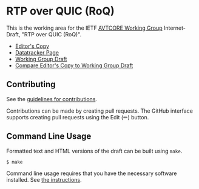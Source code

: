 # RTP over QUIC (RoQ)

This is the working area for the IETF [AVTCORE Working Group](https://datatracker.ietf.org/group/avtcore/documents/) Internet-Draft, "RTP over QUIC (RoQ)".

* [Editor's Copy](https://mengelbart.github.io/rtp-over-quic-draft/#go.draft-ietf-avtcore-rtp-over-quic.html)
* [Datatracker Page](https://datatracker.ietf.org/doc/draft-ietf-avtcore-rtp-over-quic)
* [Working Group Draft](https://datatracker.ietf.org/doc/html/draft-ietf-avtcore-rtp-over-quic)
* [Compare Editor's Copy to Working Group Draft](https://mengelbart.github.io/rtp-over-quic-draft/#go.draft-ietf-avtcore-rtp-over-quic.diff)


## Contributing

See the
[guidelines for contributions](https://github.com/mengelbart/rtp-over-quic-draft/blob/main/CONTRIBUTING.md).

Contributions can be made by creating pull requests.
The GitHub interface supports creating pull requests using the Edit (✏) button.


## Command Line Usage

Formatted text and HTML versions of the draft can be built using `make`.

```sh
$ make
```

Command line usage requires that you have the necessary software installed.  See
[the instructions](https://github.com/martinthomson/i-d-template/blob/main/doc/SETUP.md).

